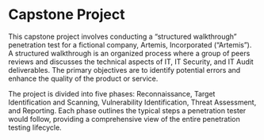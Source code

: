 # Capstone Project

This capstone project involves conducting a “structured walkthrough” penetration test for a fictional company, Artemis, Incorporated (“Artemis”). A structured walkthrough is an organized process where a group of peers reviews and discusses the technical aspects of IT, IT Security, and IT Audit deliverables. The primary objectives are to identify potential errors and enhance the quality of the product or service.

The project is divided into five phases: Reconnaissance, Target Identification and Scanning, Vulnerability Identification, Threat Assessment, and Reporting. Each phase outlines the typical steps a penetration tester would follow, providing a comprehensive view of the entire penetration testing lifecycle.
